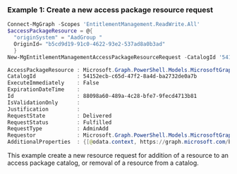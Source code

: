 ### Example 1: Create a new access package resource request

```powershell
Connect-MgGraph -Scopes 'EntitlementManagement.ReadWrite.All'
$accessPackageResource = @{
  "originSystem" = "AadGroup "
  OriginId= "b5cd9d19-91c0-4622-93e2-537ad8a0b3ad"
  }
New-MgEntitlementManagementAccessPackageResourceRequest -CatalogId '54152ecb-c65d-47f2-8a4d-ba2732de0a7b' -RequestType "AdminAdd" -AccessPackageResource $accessPackageResource

AccessPackageResource : Microsoft.Graph.PowerShell.Models.MicrosoftGraphAccessPackageResource
CatalogId             : 54152ecb-c65d-47f2-8a4d-ba2732de0a7b
ExecuteImmediately    : False
ExpirationDateTime    :
Id                    : 88098a60-489a-4c28-bfe7-9fecd4713b81
IsValidationOnly      :
Justification         :
RequestState          : Delivered
RequestStatus         : Fulfilled
RequestType           : AdminAdd
Requestor             : Microsoft.Graph.PowerShell.Models.MicrosoftGraphAccessPackageSubject
AdditionalProperties  : {[@odata.context, https://graph.microsoft.com/beta/$metadata#identityGovernance/entitlementManagement/accessPackageResourceRequests/$entity]}                                                            
```

This example create a new resource request for addition of a resource to an access package catalog, or removal of a resource from a catalog.
